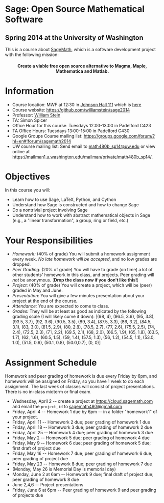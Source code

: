 # Sage: Open Source Mathematical Software

## Spring 2014 at the University of Washington

This is a course about [SageMath](http://sagemath.org), which is a software development project with the following mission:

<h4 style="text-align:center">
  Create a viable free open source alternative to Magma, Maple, Mathematica and Matlab.
</h4>


# Information

- Course location: MWF at 12:30 in [Johnson Hall 111](http://www.css.washington.edu/room/JHN+111) which is [here](http://tinyurl.com/pdse7jz)
- Course website: <https://github.com/williamstein/sage2014>
- Professor: [William Stein](http://wstein.org)
- TA: Simon Spicer
- Office Hour for this course: Tuesdays 12:00-13:00 in Padelford C423
- TA Office Hours: Tuesdays 13:00-15:00 in Padelford C430
- Google Groups Course mailing list: <https://groups.google.com/forum/?hl=en#!forum/sagemath2014>
- UW course mailing list: Send email to math480b_sp14@uw.edu or view online at <https://mailman1.u.washington.edu/mailman/private/math480b_sp14/>.


# Objectives

In this course you will:

- Learn how to use Sage, LaTeX, Python, and Cython
- Understand how Sage is constructed and how to change Sage
- Do a nontrivial project involving Sage
- Understand how to work with abstract mathematical objects in Sage (e.g., a "linear transformation", a group, ring or field, etc.)

# Your Responsibilities

- *Homework:* (40% of grade) You will submit a homework assignment every week.  *No late homework will be accepted*, and no low grades are dropped.
- *Peer Grading:* (20% of grade) You will have to grade (on time) a lot of other students' homework in this class, and projects.  Peer grading will *not* be anonymous.  (**Drop the class now if you don't like this!**)
- *Project*: (40% of grade) You will create a project, which will be (peer) graded in May and June.
- *Presentation:* You will give a few minutes presentation about your project at the end of the course.
- *Attendance:* You are expected to come to class.
- *Grades:*  They will be at least as good as indicated by the following grading scale (I will likely curve it down): [(98, 4), (96.5, 3.9), (95, 3.8), (93.5, 3.7), (92, 3.6), (90.5, 3.5), (89, 3.4), (87.5, 3.3), (86, 3.2), (84.5, 3.1), (83, 3.0), (81.5, 2.9), (80, 2.8), (78.5, 2.7), (77, 2.6), (75.5, 2.5), (74, 2.4), (72.5, 2.3), (71, 2.2), (69.5, 2.1), (68, 2.0), (66.5, 1.9), (65, 1.8), (63.5, 1.7), (62, 1.6), (60.5, 1.5), (59, 1.4), (57.5, 1.3), (56, 1.2), (54.5, 1.1), (53.0, 1.0), (51.5, 0.9), (50.1, 0.8), (50.0,0.7), (0, 0)]

# Assignment Schedule

Homework and peer grading of homework is due every Friday by 6pm, and homework will be assigned on Friday, so you have 1 week to do each assignment.  The last week of classes will consist of project presentations.    There is no in-class midterm or final exam.

- Wednesday, April 2 -- create a project at https://cloud.sagemath.com and email the `project_id` to sagemath480@gmail.com
- Friday, April 4    -- Homework 1 due by 6pm -- in a folder "homework1" of your project.
- Friday, April 11   -- Homework 2 due; peer grading of homework 1 due
- Friday, April 18   -- Homework 3 due; peer grading of homework 2 due
- Friday, April 25   -- Homework 4 due; peer grading of homework 3 due
- Friday, May 2      -- Homework 5 due; peer grading of homework 4 due
- Friday, May 9      -- Homework 6 due; peer grading of homework 5 due; first draft of project due
- Friday, May 16     -- Homework 7 due; peer grading of homework 6 due; peer grading of project due
- Friday, May 23     -- Homework 8 due; peer grading of homework 7 due
- (Monday, May 26 is Memorial Day is memorial day)
- Monday, June 2 at 6am     -- Homework 9 due; final draft of project due; peer grading of homework 8 due
- June 2,4,6 -- Project presentations
- Friday, June 6 at 6pm    -- Peer grading of homework 9 and peer grading of projects due






